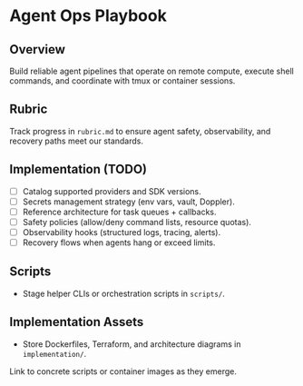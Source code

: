 # Agent Ops Playbook

## Overview

Build reliable agent pipelines that operate on remote compute, execute shell commands, and coordinate with tmux or container sessions.

## Rubric

Track progress in `rubric.md` to ensure agent safety, observability, and recovery paths meet our standards.

## Implementation (TODO)

- [ ] Catalog supported providers and SDK versions.
- [ ] Secrets management strategy (env vars, vault, Doppler).
- [ ] Reference architecture for task queues + callbacks.
- [ ] Safety policies (allow/deny command lists, resource quotas).
- [ ] Observability hooks (structured logs, tracing, alerts).
- [ ] Recovery flows when agents hang or exceed limits.

## Scripts

- Stage helper CLIs or orchestration scripts in `scripts/`.

## Implementation Assets

- Store Dockerfiles, Terraform, and architecture diagrams in `implementation/`.

Link to concrete scripts or container images as they emerge.
